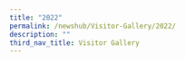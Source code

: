 ```yaml
---
title: "2022"
permalink: /newshub/Visitor-Gallery/2022/
description: ""
third_nav_title: Visitor Gallery
---
```

